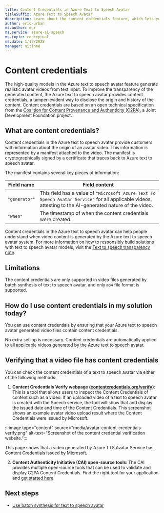 ```yaml
---
title: Content Credentials in Azure Text to Speech Avatar
titleSuffix: Azure Text to Speech Avatar
description: Learn about the content credentials feature, which lets you verify that the text to speech avatar capability generated the video.
author: eric-urban
ms.author: eur
ms.service: azure-ai-speech
ms.topic: conceptual
ms.date: 1/13/2025
manager: nitinme
---
```


# Content credentials

The high-quality models in the Azure text to speech avatar feature generate realistic avatar videos from text input. To improve the transparency of the generated content, the Azure text to speech avatar provides content credentials, a tamper-evident way to disclose the origin and history of the content. Content credentials are based on an open technical specification from the [Coalition for Content Provenance and Authenticity (C2PA)](https://www.c2pa.org), a Joint Development Foundation project.

## What are content credentials?

Content credentials in the Azure text to speech avatar provide customers with information about the origin of an avatar video. This information is represented by a manifest attached to the video. The manifest is cryptographically signed by a certificate that traces back to Azure text to speech avatar.

The manifest contains several key pieces of information:

| Field name | Field content |
| --- | --- |
| `"generator"` | This field has a value of `"Microsoft Azure Text To Speech Avatar Service"` for all applicable videos, attesting to the AI-generated nature of the video. |
| `"when"` | The timestamp of when the content credentials were created. |

Content credentials in the Azure text to speech avatar can help people understand when video content is generated by the Azure text to speech avatar system. For more information on how to responsibly build solutions with text to speech avatar models, visit the [Text to speech transparency note](/azure/ai-foundry/responsible-ai/speech-service/text-to-speech/transparency-note?context=/azure/ai-services/speech-service/context/context).

## Limitations

The content credentials are only supported in video files generated by batch synthesis of text to speech avatar, and only `mp4` file format is supported.

## How do I use content credentials in my solution today?

You can use content credentials by ensuring that your Azure text to speech avatar generated video files contain content credentials.

No extra set-up is necessary. Content credentials are automatically applied to all applicable videos generated by the Azure text to speech avatar.

## Verifying that a video file has content credentials

You can check the content credentials of a text to speech avatar via either of the following methods:

1. **Content Credentials Verify webpage ([contentcredentials.org/verify](https://contentcredentials.org/verify))**: This is a tool that allows users to inspect the Content Credentials of content such as a video. If an uploaded video of a text to speech avatar is created with the Speech service, the tool will show that and display the issued date and time of the Content Credentials. This screenshot shows an example avatar video upload result where the Content Credentials were issued by Microsoft.

  :::image type="content" source="media/avatar-content-credentials-verify.png" alt-text="Screenshot of the content credential verification website.":::

  This page shows that a video generated by Azure TTS Avatar Service has Content Credentials issued by Microsoft.

2. **Content Authenticity Initiative (CAI) open-source tools**: The CAI provides multiple open-source tools that can be used to validate and display C2PA Content Credentials. Find the right tool for your application and [get started here](https://opensource.contentauthenticity.org/).

## Next steps

* [Use batch synthesis for text to speech avatar](./batch-synthesis-avatar.md)
